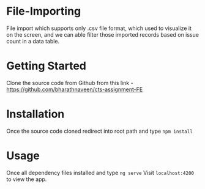 File-Importing
===================
File import which supports only .csv file format, which used to visualize it on the screen, and we can able filter those imported records based on issue count in a data table.

Getting Started
===================
Clone the source code from Github from this link - https://github.com/bharathnaveen/cts-assignment-FE

Installation
==================
Once the source code cloned redirect into root path and type
```npm install```

Usage
==================
Once all dependency files installed and type
```ng serve``` 
Visit ```localhost:4200``` to view the app.

